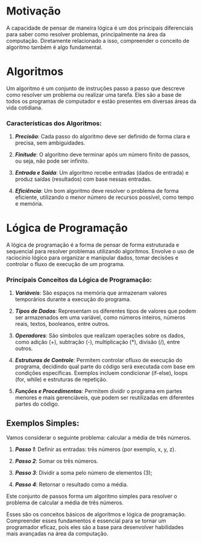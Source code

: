 # Motivação

A capacidade de pensar de maneira lógica é um dos principais diferenciais para saber como resolver problemas, principalmente na área da computação. Diretamente relacionado a isso, compreender o conceito de algoritmo também é algo fundamental.

# Algoritmos

Um algoritmo é um conjunto de instruções passo a passo que descreve como resolver um problema ou realizar uma tarefa. Eles são a base de todos os programas de computador e estão presentes em diversas áreas da vida cotidiana.

### Características dos Algoritmos:

1. ***Precisão***: Cada passo do algoritmo deve ser definido de forma clara e precisa, sem ambiguidades.

2. ***Finitude***: O algoritmo deve terminar após um número finito de passos, ou seja, não pode ser infinito.

3. ***Entrada e Saída***: Um algoritmo recebe entradas (dados de entrada) e produz saídas (resultados) com base nessas entradas.

4. ***Eficiência***: Um bom algoritmo deve resolver o problema de forma eficiente, utilizando o menor número de recursos possível, como tempo e memória.

# Lógica de Programação

A lógica de programação é a forma de pensar de forma estruturada e sequencial para resolver problemas utilizando algoritmos. Envolve o uso de raciocínio lógico para organizar e manipular dados, tomar decisões e controlar o fluxo de execução de um programa.

### Principais Conceitos da Lógica de Programação:

1. ***Variáveis***: São espaços na memória que armazenam valores temporários durante a execução do programa.

2. ***Tipos de Dados***: Representam os diferentes tipos de valores que podem ser armazenados em uma variável, como números inteiros, números reais, textos, booleanos, entre outros.

3. ***Operadores***: São símbolos que realizam operações sobre os dados, como adição (+), subtração (-), multiplicação (*), divisão (/), entre outros.

4. ***Estruturas de Controle***: Permitem controlar ofluxo de execução do programa, decidindo qual parte do código será executada com base em condições específicas. Exemplos incluem condicionar (if-else), loops (for, while) e estruturas de repetição.

5. ***Funções e Procedimentos***: Permitem dividir o programa em partes menores e mais gerenciáveis, que podem ser reutilizadas em diferentes partes do código.

## Exemplos Simples:

Vamos considerar o seguinte problema: calcular a média de três números.

1. ***Passo 1***: Definir as entradas: três números (por exemplo, x, y, z).

2. ***Passo 2***: Somar os três números.

3. ***Passo 3***: Dividir a soma pelo número de elementos (3);

4. ***Passo 4***: Retornar o resultado como a média.

Este conjunto de passos forma um algoritmo simples para resolver o problema de calcular a média de três números.

Esses são os conceitos básicos de algoritmos e lógica de programação. Compreender esses fundamentos é essencial para se tornar um programador eficaz, pois eles são a base para desenvolver habilidades mais avançadas na área da computação.
